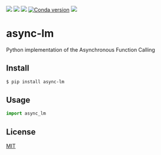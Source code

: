 [![](https://github.com/kaelzhang/async-lm/actions/workflows/python.yml/badge.svg)](https://github.com/kaelzhang/async-lm/actions/workflows/python.yml)
[![](https://codecov.io/gh/kaelzhang/async-lm/branch/master/graph/badge.svg)](https://codecov.io/gh/kaelzhang/async-lm)
[![](https://img.shields.io/pypi/v/async-lm.svg)](https://pypi.org/project/async-lm/)
[![Conda version](https://img.shields.io/conda/vn/conda-forge/async-lm)](https://anaconda.org/conda-forge/async-lm)
[![](https://img.shields.io/pypi/l/async-lm.svg)](https://github.com/kaelzhang/async-lm)

# async-lm

Python implementation of the Asynchronous Function Calling

## Install

```sh
$ pip install async-lm
```

## Usage

```py
import async_lm
```

## License

[MIT](LICENSE)

